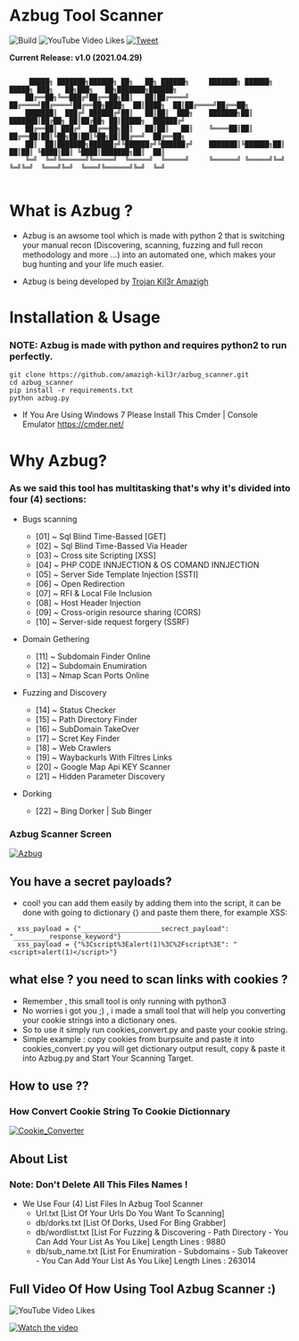 Azbug Tool Scanner
=========

![Build](https://img.shields.io/badge/Built%20with-Python-Blue)
![YouTube Video Likes](https://img.shields.io/youtube/likes/DacTs09dmJY?style=social)
<a href="https://twitter.com/intent/tweet?text=Awesome%20Bugbounty%20Tool%20Azbug%20Automation%20[Scanning,%20Fuzzing,%20Discovering,%20Full%20Recon,%20Getherthing]%20@Trojan_Kil3r_Amazigh%0A%0Ahttps://github.com/amazigh-kil3r/azbug_scanner">
    ![Tweet](https://img.shields.io/twitter/url?url=https%3A%2F%2Fgithub.com%2Fmaurosoria%2Fdirsearch)
</a>



**Current Release: v1.0 (2021.04.29)**
```

	 █████╗ ███████╗██████╗ ██╗   ██╗ ██████╗     ███████╗ ██████╗ █████╗ ███╗   ██╗███╗   ██╗███████╗██████╗ 
	██╔══██╗╚══███╔╝██╔══██╗██║   ██║██╔════╝     ██╔════╝██╔════╝██╔══██╗████╗  ██║████╗  ██║██╔════╝██╔══██╗
	███████║  ███╔╝ ██████╔╝██║   ██║██║  ███╗    ███████╗██║     ███████║██╔██╗ ██║██╔██╗ ██║█████╗  ██████╔╝
	██╔══██║ ███╔╝  ██╔══██╗██║   ██║██║   ██║    ╚════██║██║     ██╔══██║██║╚██╗██║██║╚██╗██║██╔══╝  ██╔══██╗
	██║  ██║███████╗██████╔╝╚██████╔╝╚██████╔╝    ███████║╚██████╗██║  ██║██║ ╚████║██║ ╚████║███████╗██║  ██║
	╚═╝  ╚═╝╚══════╝╚═════╝  ╚═════╝  ╚═════╝     ╚══════╝ ╚═════╝╚═╝  ╚═╝╚═╝  ╚═══╝╚═╝  ╚═══╝╚══════╝╚═╝  ╚═╝


```


What is Azbug ?
=======

- Azbug is an awsome tool which is made with python 2 that is switching your manual recon (Discovering, scanning, fuzzing and full recon methodology and more ...) into an automated one, which makes your bug hunting and your life much easier.

- Azbug is being developed by [Trojan Kil3r Amazigh](https://twitter.com/Kil3rdz)

Installation & Usage
=========
### NOTE: Azbug is made with python and requires python2 to run perfectly.
```
git clone https://github.com/amazigh-kil3r/azbug_scanner.git
cd azbug_scanner
pip install -r requirements.txt
python azbug.py
```
- If You Are Using Windows 7 Please Install This Cmder | Console Emulator https://cmder.net/

Why Azbug?
=========

### As we said this tool has multitasking that's why it's divided into four (4) sections:

- Bugs scanning
  - [01] ~ Sql Blind Time-Bassed [GET]
  - [02] ~ Sql Blind Time-Bassed Via Header
  - [03] ~ Cross site Scripting [XSS]
  - [04] ~ PHP CODE INNJECTION & OS COMAND INNJECTION
  - [05] ~ Server Side Template Injection [SSTI]
  - [06] ~ Open Redirection
  - [07] ~ RFI & Local File Inclusion
  - [08] ~ Host Header Injection
  - [09] ~ Cross-origin resource sharing (CORS)
  - [10] ~ Server-side request forgery (SSRF)
- Domain Gethering
    - [11] ~ Subdomain Finder Online
    - [12] ~ Subdomain Enumiration
    - [13] ~ Nmap Scan Ports Online

- Fuzzing and Discovery
  - [14] ~ Status Checker
  - [15] ~ Path Directory Finder
  - [16] ~ SubDomain TakeOver
  - [17] ~ Scret Key Finder
  - [18] ~ Web Crawlers
  - [19] ~ Waybackurls With Filtres Links
  - [20] ~ Google Map Api KEY Scanner
  - [21] ~ Hidden Parameter Discovery
- Dorking
  - [22] ~ Bing Dorker | Sub Binger
### Azbug Scanner Screen
[![Azbug](https://asciinema.org/a/MaWuJvmjRqNQQJ8zuspt0WygH.svg)](https://asciinema.org/a/S34vc8VuRs07vwrpHiRb7xEtF)

You have a secret payloads?
------------------
- cool! you can add them easily by adding them into the script, it can be done with going to dictionary {} and paste them there, for example XSS:

```
  xss_payload = {"____________________secrect_payload": "_________response_keyword"}
  xss_payload = {"%3Cscript%3Ealert(1)%3C%2Fscript%3E": "<script>alert(1)</script>"}
```
what else ? you need to scan links with cookies ?
-------------------------
- Remember , this small tool is only running with python3
- No worries i got you ;) , i made a small tool that will help you converting your cookie strings into a dictionary ones.
- So to use it simply run cookies_convert.py and  paste your cookie string. 
- Simple example : copy cookies from burpsuite and paste it into cookies_convert.py you will get dictionary output result, copy & paste it into Azbug.py and Start Your Scanning Target.

How to use ??
------------
### How Convert Cookie String To Cookie Dictionnary
[![Cookie_Converter](https://asciinema.org/a/hccYaFiDzgUvS0DgGYpPB4NVg.svg)](https://asciinema.org/a/hccYaFiDzgUvS0DgGYpPB4NVg)

About List
----------
### Note: Don't Delete All This Files Names !
- We Use Four (4) List Files In Azbug Tool Scanner
	- Url.txt [List Of Your Urls Do You Want To Scanning]
	- db/dorks.txt [List Of Dorks, Used For Bing Grabber]
	- db/wordlist.txt [List For Fuzzing & Discovering - Path Directory - You Can Add Your List As You Like] Length Lines : 9880
	- db/sub_name.txt [List For Enumiration - Subdomains - Sub Takeover - You Can Add Your List As You Like] Length Lines : 263014 

Full Video Of How Using Tool Azbug Scanner :)
-----------------------------------
![YouTube Video Likes](https://img.shields.io/youtube/likes/DacTs09dmJY?style=social)

<a href="http://www.youtube.com/watch?feature=player_embedded&v=DacTs09dmJY" target="_blank">
 <img src="https://img.youtube.com/vi/DacTs09dmJY/mqdefault.jpg" alt="Watch the video" />
</a>
